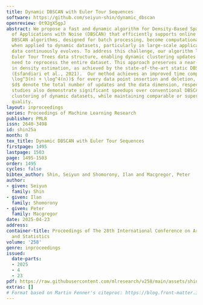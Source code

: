```yaml
---
title: Dynamic DBSCAN with Euler Tour Sequences
software: https://github.com/seiyun-shin/dynamic_dbscan
openreview: Ot92gX5gpJ
abstract: We propose a fast and dynamic algorithm for Density-Based Spatial Clustering
  of Applications with Noise (DBSCAN) that efficiently supports online updates. Traditional
  DBSCAN algorithms, designed for batch processing, become computationally expensive
  when applied to dynamic datasets, particularly in large-scale applications where
  data continuously evolves. To address this challenge, our algorithm leverages the
  Euler Tour Trees data structure, enabling dynamic clustering updates without the
  need to reprocess the entire dataset. This approach preserves a near-optimal accuracy
  in density estimation, as achieved by the state-of-the-art static DBSCAN method
  (Esfandiari et al., 2021).  Our method achieves an improved time complexity of $O(d
  \log^3(n) + \log^4(n))$ for every data point insertion and deletion, where $n$ and
  $d$ denote the total number of updates and the data dimension, respectively. Empirical
  studies also demonstrate significant speedups over conventional DBSCANs in real-time
  clustering of dynamic datasets, while maintaining comparable or superior clustering
  quality.
layout: inproceedings
series: Proceedings of Machine Learning Research
publisher: PMLR
issn: 2640-3498
id: shin25a
month: 0
tex_title: Dynamic DBSCAN with Euler Tour Sequences
firstpage: 1495
lastpage: 1503
page: 1495-1503
order: 1495
cycles: false
bibtex_author: Shin, Seiyun and Shomorony, Ilan and Macgregor, Peter
author:
- given: Seiyun
  family: Shin
- given: Ilan
  family: Shomorony
- given: Peter
  family: Macgregor
date: 2025-04-23
address:
container-title: Proceedings of The 28th International Conference on Artificial Intelligence
  and Statistics
volume: '258'
genre: inproceedings
issued:
  date-parts:
  - 2025
  - 4
  - 23
pdf: https://raw.githubusercontent.com/mlresearch/v258/main/assets/shin25a/shin25a.pdf
extras: []
# Format based on Martin Fenner's citeproc: https://blog.front-matter.io/posts/citeproc-yaml-for-bibliographies/
---
```

